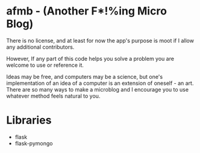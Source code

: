 # afmb - (Another F*!%ing Micro Blog)

There is no license, and at least for now the app's purpose is moot if I allow any additional contributors.

However, If any part of this code helps you solve a problem you are welcome to use or reference it.

Ideas may be free, and computers may be a science, but one's implementation of an idea of a computer is an extension of oneself - an art. There are so many ways to make a microblog and I encourage you to use whatever method feels natural to you.

# Libraries

* flask
* flask-pymongo
